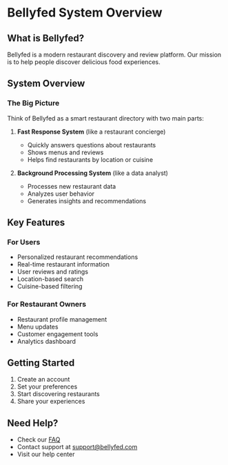 # Bellyfed System Overview

## What is Bellyfed?

Bellyfed is a modern restaurant discovery and review platform. Our mission is to help people discover delicious food experiences.

## System Overview

### The Big Picture

Think of Bellyfed as a smart restaurant directory with two main parts:

1. **Fast Response System** (like a restaurant concierge)

    - Quickly answers questions about restaurants
    - Shows menus and reviews
    - Helps find restaurants by location or cuisine

2. **Background Processing System** (like a data analyst)
    - Processes new restaurant data
    - Analyzes user behavior
    - Generates insights and recommendations

## Key Features

### For Users

- Personalized restaurant recommendations
- Real-time restaurant information
- User reviews and ratings
- Location-based search
- Cuisine-based filtering

### For Restaurant Owners

- Restaurant profile management
- Menu updates
- Customer engagement tools
- Analytics dashboard

## Getting Started

1. Create an account
2. Set your preferences
3. Start discovering restaurants
4. Share your experiences

## Need Help?

- Check our [FAQ](./faq.md)
- Contact support at support@bellyfed.com
- Visit our help center
